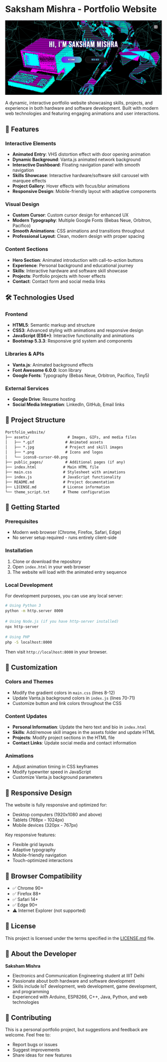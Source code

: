 # Saksham Mishra - Portfolio Website

![Portfolio Screenshot](Screenshot%202025-06-26%20231829.png)

A dynamic, interactive portfolio website showcasing skills, projects, and experience in both hardware and software development. Built with modern web technologies and featuring engaging animations and user interactions.

## 🌟 Features

### Interactive Elements
- **Animated Entry**: VHS distortion effect with door opening animation
- **Dynamic Background**: Vanta.js animated network background
- **Interactive Dashboard**: Floating navigation panel with smooth navigation
- **Skills Showcase**: Interactive hardware/software skill carousel with marquee effects
- **Project Gallery**: Hover effects with focus/blur animations
- **Responsive Design**: Mobile-friendly layout with adaptive components

### Visual Design
- **Custom Cursor**: Custom cursor design for enhanced UX
- **Modern Typography**: Multiple Google Fonts (Bebas Neue, Orbitron, Pacifico)
- **Smooth Animations**: CSS animations and transitions throughout
- **Professional Layout**: Clean, modern design with proper spacing

### Content Sections
- **Hero Section**: Animated introduction with call-to-action buttons
- **Experience**: Personal background and educational journey
- **Skills**: Interactive hardware and software skill showcase
- **Projects**: Portfolio projects with hover effects
- **Contact**: Contact form and social media links

## 🛠️ Technologies Used

### Frontend
- **HTML5**: Semantic markup and structure
- **CSS3**: Advanced styling with animations and responsive design
- **JavaScript (ES6+)**: Interactive functionality and animations
- **Bootstrap 5.3.3**: Responsive grid system and components

### Libraries & APIs
- **Vanta.js**: Animated background effects
- **Font Awesome 6.0.0**: Icon library
- **Google Fonts**: Typography (Bebas Neue, Orbitron, Pacifico, Tiny5)

### External Services
- **Google Drive**: Resume hosting
- **Social Media Integration**: LinkedIn, GitHub, Email links

## 📁 Project Structure

```
Portfolio_website/
├── assets/                 # Images, GIFs, and media files
│   ├── *.gif              # Animated assets
│   ├── *.jpg              # Project and skill images
│   ├── *.png              # Icons and logos
│   └── icons8-cursor-60.png
├── public_pages/          # Additional pages (if any)
├── index.html            # Main HTML file
├── main.css              # Stylesheet with animations
├── index.js              # JavaScript functionality
├── README.md             # Project documentation
├── LICENSE.md            # License information
└── theme_script.txt      # Theme configuration
```

## 🚀 Getting Started

### Prerequisites
- Modern web browser (Chrome, Firefox, Safari, Edge)
- No server setup required - runs entirely client-side

### Installation
1. Clone or download the repository
2. Open `index.html` in your web browser
3. The website will load with the animated entry sequence

### Local Development
For development purposes, you can use any local server:

```bash
# Using Python 3
python -m http.server 8000

# Using Node.js (if you have http-server installed)
npx http-server

# Using PHP
php -S localhost:8000
```

Then visit `http://localhost:8000` in your browser.

## 🎨 Customization

### Colors and Themes
- Modify the gradient colors in `main.css` (lines 8-12)
- Update Vanta.js background colors in `index.js` (lines 70-71)
- Customize button and link colors throughout the CSS

### Content Updates
- **Personal Information**: Update the hero text and bio in `index.html`
- **Skills**: Add/remove skill images in the assets folder and update HTML
- **Projects**: Modify project sections in the HTML file
- **Contact Links**: Update social media and contact information

### Animations
- Adjust animation timing in CSS keyframes
- Modify typewriter speed in JavaScript
- Customize Vanta.js background parameters

## 📱 Responsive Design

The website is fully responsive and optimized for:
- Desktop computers (1920x1080 and above)
- Tablets (768px - 1024px)
- Mobile devices (320px - 767px)

Key responsive features:
- Flexible grid layouts
- Adaptive typography
- Mobile-friendly navigation
- Touch-optimized interactions

## 🔧 Browser Compatibility

- ✅ Chrome 90+
- ✅ Firefox 88+
- ✅ Safari 14+
- ✅ Edge 90+
- ⚠️ Internet Explorer (not supported)

## 📄 License

This project is licensed under the terms specified in the [LICENSE.md](LICENSE.md) file.

## 👤 About the Developer

**Saksham Mishra**
- Electronics and Communication Engineering student at IIIT Delhi
- Passionate about both hardware and software development
- Skills include IoT development, web development, game development, and programming
- Experienced with Arduino, ESP8266, C++, Java, Python, and web technologies

## 🤝 Contributing

This is a personal portfolio project, but suggestions and feedback are welcome. Feel free to:
- Report bugs or issues
- Suggest improvements
- Share ideas for new features
